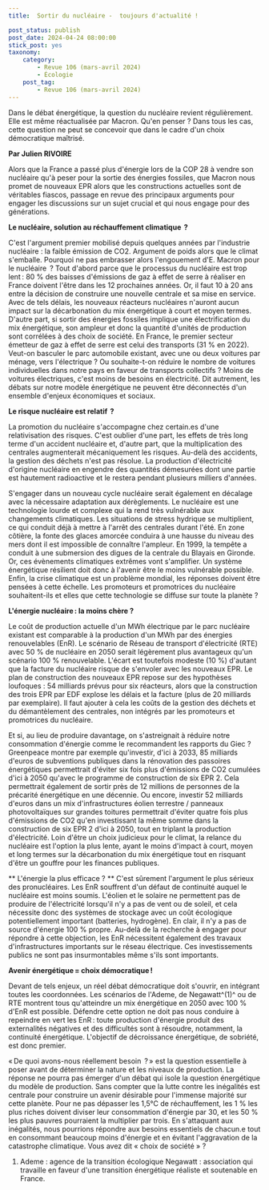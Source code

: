 ```yaml
---
title:  Sortir du nucléaire -  toujours d'actualité ! 

post_status: publish
post_date: 2024-04-24 08:00:00
stick_post: yes
taxonomy:
	category:
		- Revue 106 (mars-avril 2024)
		- Écologie
	post_tag:
		- Revue 106 (mars-avril 2024)
---
```





 Dans le débat énergétique, la question du nucléaire revient régulièrement. Elle est même réactualisée par Macron. Qu\'en penser ? Dans tous les cas, cette question ne peut se concevoir que dans le cadre d\'un choix démocratique maîtrisé. 

  **Par Julien RIVOIRE** 

 Alors que la France a passé plus d'énergie lors de la COP 28 à vendre son nucléaire qu'à peser pour la sortie des énergies fossiles, que Macron nous promet de nouveaux EPR alors que les constructions actuelles sont de véritables fiascos, passage en revue des principaux arguments pour engager les discussions sur un sujet crucial et qui nous engage pour des générations. 

 **Le nucléaire, solution au réchauffement climatique  ?** 

 C'est l'argument premier mobilisé depuis quelques années par l'industrie nucléaire : la faible émission de CO2. Argument de poids alors que le climat s'emballe. Pourquoi ne pas embrasser alors l'engouement d'E. Macron pour le nucléaire  ? Tout d'abord parce que le processus du nucléaire est trop lent : 80 % des baisses d'émissions de gaz à effet de serre à réaliser en France doivent l'être dans les 12 prochaines années. Or, il faut 10 à 20 ans entre la décision de construire une nouvelle centrale et sa mise en service. Avec de tels délais, les nouveaux réacteurs nucléaires n'auront aucun impact sur la décarbonation du mix énergétique à court et moyen termes. D'autre part, si sortir des énergies fossiles implique une électrification du mix énergétique, son ampleur et donc la quantité d'unités de production sont corrélées à des choix de société. En France, le premier secteur émetteur de gaz à effet de serre est celui des transports (31 % en 2022). Veut-on basculer le parc automobile existant, avec une ou deux voitures par ménage, vers l'électrique ? Ou souhaite-t-on réduire le nombre de voitures individuelles dans notre pays en faveur de transports collectifs ? Moins de voitures électriques, c'est moins de besoins en électricité. Dit autrement, les débats sur notre modèle énergétique ne peuvent être déconnectés d'un ensemble d'enjeux économiques et sociaux. 

 **Le risque nucléaire est relatif  ?** 

 La promotion du nucléaire s'accompagne chez certain.es d'une relativisation des risques. C'est oublier d'une part, les effets de très long terme d'un accident nucléaire et, d'autre part, que la multiplication des centrales augmenterait mécaniquement les risques. Au-delà des accidents, la gestion des déchets n'est pas résolue. La production d'électricité d'origine nucléaire en engendre des quantités démesurées dont une partie est hautement radioactive et le restera pendant plusieurs milliers d'années. 

 S'engager dans un nouveau cycle nucléaire serait également en décalage avec la nécessaire adaptation aux dérèglements. Le nucléaire est une technologie lourde et complexe qui la rend très vulnérable aux changements climatiques. Les situations de stress hydrique se multiplient, ce qui conduit déjà à mettre à l'arrêt des centrales durant l'été. En zone côtière, la fonte des glaces amorcée conduira à une hausse du niveau des mers dont il est impossible de connaître l'ampleur. En 1999, la tempête a conduit à une submersion des digues de la centrale du Blayais en Gironde. Or, ces évènements climatiques extrêmes vont s'amplifier. Un système énergétique résilient doit donc à l'avenir être le moins vulnérable possible. Enfin, la crise climatique est un problème mondial, les réponses doivent être pensées à cette échelle. Les promoteurs et promotrices du nucléaire souhaitent-ils et elles que cette technologie se diffuse sur toute la planète ? 

 **L'énergie nucléaire : la moins chère ?** 

 Le coût de production actuelle d'un MWh électrique par le parc nucléaire existant est comparable à la production d'un MWh par des énergies renouvelables (EnR). Le scénario de Réseau de transport d'électricité (RTE) avec 50 % de nucléaire en 2050 serait légèrement plus avantageux qu'un scénario 100 % renouvelable. L'écart est toutefois modeste (10 %) d'autant que la facture du nucléaire risque de s'envoler avec les nouveaux EPR. Le plan de construction des nouveaux EPR repose sur des hypothèses loufoques : 54 milliards prévus pour six réacteurs, alors que la construction des trois EPR par EDF explose les délais et la facture (plus de 20 milliards par exemplaire). Il faut ajouter à cela les coûts de la gestion des déchets et du démantèlement des centrales, non intégrés par les promoteurs et promotrices du nucléaire. 

 Et si, au lieu de produire davantage, on s'astreignait à réduire notre consommation d'énergie comme le recommandent les rapports du Giec ? Greenpeace montre par exemple qu'investir, d'ici à 2033, 85 milliards d'euros de subventions publiques dans la rénovation des passoires énergétiques permettrait d'éviter six fois plus d'émissions de CO2 cumulées d'ici à 2050 qu'avec le programme de construction de six EPR 2. Cela permettrait également de sortir près de 12 millions de personnes de la précarité énergétique en une décennie. Ou encore, investir 52 milliards d'euros dans un mix d'infrastructures éolien terrestre / panneaux photovoltaïques sur grandes toitures permettrait d'éviter quatre fois plus d'émissions de CO2 qu'en investissant la même somme dans la construction de six EPR 2 d'ici à 2050, tout en triplant la production d'électricité. Loin d'être un choix judicieux pour le climat, la relance du nucléaire est l'option la plus lente, ayant le moins d'impact à court, moyen et long termes sur la décarbonation du mix énergétique tout en risquant d'être un gouffre pour les finances publiques. 

** L'énergie la plus efficace ? 
**
 C'est sûrement l'argument le plus sérieux des pronucléaires. Les EnR souffrent d'un défaut de continuité auquel le nucléaire est moins soumis. L'éolien et le solaire ne permettent pas de produire de l'électricité lorsqu'il n'y a pas de vent ou de soleil, et cela nécessite donc des systèmes de stockage avec un coût écologique potentiellement important (batteries, hydrogène). En clair, il n'y a pas de source d'énergie 100 % propre. Au-delà de la recherche à engager pour répondre à cette objection, les EnR nécessitent également des travaux d'infrastructures importants sur le réseau électrique. Ces investissements publics ne sont pas insurmontables même s'ils sont importants. 

 **Avenir énergétique = choix démocratique !** 

 Devant de tels enjeux, un réel débat démocratique doit s'ouvrir, en intégrant toutes les coordonnées. Les scénarios de l'Ademe, de Negawatt^(1)^ ou de RTE montrent tous qu'atteindre un mix énergétique en 2050 avec 100 % d'EnR est possible. Défendre cette option ne doit pas nous conduire à repeindre en vert les EnR : toute production d'énergie produit des externalités négatives et des difficultés sont à résoudre, notamment, la continuité énergétique. L'objectif de décroissance énergétique, de sobriété, est donc premier. 

 « De quoi avons-nous réellement besoin  ? » est la question essentielle à poser avant de déterminer la nature et les niveaux de production. La réponse ne pourra pas émerger d'un débat qui isole la question énergétique du modèle de production. Sans compter que la lutte contre les inégalités est centrale pour construire un avenir désirable pour l'immense majorité sur cette planète. Pour ne pas dépasser les 1,5°C de réchauffement, les 1 % les plus riches doivent diviser leur consommation d'énergie par 30, et les 50 % les plus pauvres pourraient la multiplier par trois. En s'attaquant aux inégalités, nous pourrions répondre aux besoins essentiels de chacun.e tout en consommant beaucoup moins d'énergie et en évitant l'aggravation de la catastrophe climatique. Vous avez dit « choix de société » ?  

 1. Ademe : agence de la transition écologique Negawatt : association qui travaille en faveur d'une transition énergétique réaliste et soutenable en France. 

